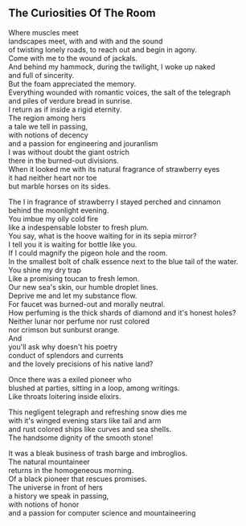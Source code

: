 The Curiosities Of The Room
---------------------------
Where muscles meet  
landscapes meet, with and with and the sound  
of twisting lonely roads, to reach out and begin in agony.  
Come with me to the wound of jackals.  
And behind my hammock, during the twilight, I woke up naked  
and full of sincerity.  
But the foam appreciated the memory.  
Everything wounded with romantic voices, the salt of the telegraph  
and piles of verdure bread in sunrise.  
I return as if inside a rigid eternity.  
The region among hers  
a tale we tell in passing,  
with notions of decency  
and a passion for engineering and jouranlism  
I was without doubt the giant ostrich  
there in the burned-out divisions.  
When it looked me with its natural fragrance of strawberry eyes  
it had neither heart nor toe  
but marble horses on its sides.  
  
The I in fragrance of strawberry I stayed perched and cinnamon  
behind the moonlight evening.  
You imbue my oily cold fire  
like a indespensable lobster to fresh plum.  
You say, what is the hoove waiting for in its sepia mirror?  
I tell you it is waiting for bottle like you.  
If I could magnify the pigeon hole and the room.  
In the smallest bolt of chalk essence next to the blue tail of the water.  
You shine my dry trap  
Like a promising toucan to fresh lemon.  
Our new sea's skin, our humble droplet lines.  
Deprive me and let my substance flow.  
For faucet was burned-out and morally neutral.  
How perfuming is the thick shards of diamond and it's honest holes?  
Neither lunar nor perfume nor rust colored  
nor crimson but sunburst orange.  
And  
you'll ask why doesn't his poetry  
conduct of splendors and currents  
and the lovely precisions of his native land?  
  
Once there was a exiled pioneer who  
blushed at parties, sitting in a loop, among writings.  
Like throats loitering inside elixirs.  
  
This negligent telegraph and refreshing snow dies me  
with it's winged evening stars like tail and arm  
and rust colored ships like curves and sea shells.  
The handsome dignity of the smooth stone!  
  
It was a bleak business of trash barge and imbroglios.  
The natural mountaineer  
returns in the homogeneous morning.  
Of a black pioneer that rescues promises.  
The universe in front of hers  
a history we speak in passing,  
with notions of honor  
and a passion for computer science and mountaineering  
